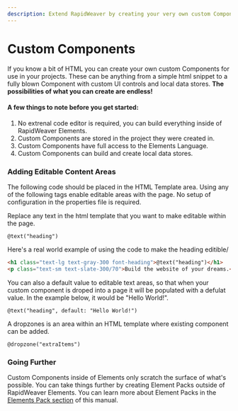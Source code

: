 ```yaml
---
description: Extend RapidWeaver by creating your very own custom Components
---
```


# Custom Components

If you know a bit of HTML you can create your own custom Components for use in your projects. These can be anything from a simple html snippet to a fully blown Component with custom UI controls and local data stores. **The possibilities of what you can create are endless!**

#### A few things to note before you get started:

1. No extrenal code editor is required, you can build everything inside of RapidWeaver  Elements.
2. Custom Components are stored in the project they were created in.
3. Custom Components have full access to the Elements Language.
4. Custom Components can build and create local data stores.

### Adding Editable Content Areas

The following code should be placed in the HTML Template area. Using any of the following tags enable editable areas with the page. No setup of configuration in the properties file is required.

Replace any text in the html template that you want to make editable within the page.

```
@text("heading")
```

Here's a real world example of using the code to make the heading editible/

```html
<h1 class="text-lg text-gray-300 font-heading">@text("heading")</h1>
<p class="text-sm text-slate-300/70">Build the website of your dreams.</p>
```

You can also a default value to editable text areas, so that when your custom component is droped into a page it will be populated with a defulat value. In the example below, it would be "Hello World!".

```
@text("heading", default: "Hello World!")
```

A dropzones is an area within an HTML template where existing component can be added.

```
@dropzone("extraItems")
```

### Going Further

Custom Components inside of Elements only scratch the surface of what's possible. You can take things further by creating Element Packs outside of RapidWeaver Elements. You can learn more about Element Packs in the [Elements Pack section](../../element-packs/introduction/getting-started.md) of this manual.
